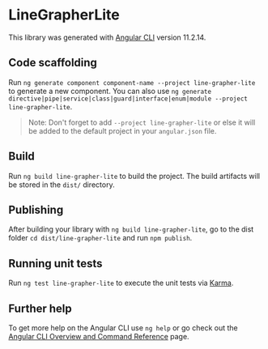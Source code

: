 # LineGrapherLite

This library was generated with [Angular CLI](https://github.com/angular/angular-cli) version 11.2.14.

## Code scaffolding

Run `ng generate component component-name --project line-grapher-lite` to generate a new component. You can also use `ng generate directive|pipe|service|class|guard|interface|enum|module --project line-grapher-lite`.
> Note: Don't forget to add `--project line-grapher-lite` or else it will be added to the default project in your `angular.json` file. 

## Build

Run `ng build line-grapher-lite` to build the project. The build artifacts will be stored in the `dist/` directory.

## Publishing

After building your library with `ng build line-grapher-lite`, go to the dist folder `cd dist/line-grapher-lite` and run `npm publish`.

## Running unit tests

Run `ng test line-grapher-lite` to execute the unit tests via [Karma](https://karma-runner.github.io).

## Further help

To get more help on the Angular CLI use `ng help` or go check out the [Angular CLI Overview and Command Reference](https://angular.io/cli) page.
